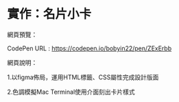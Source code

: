 # 實作：名片小卡

網頁預覽：

CodePen URL : https://codepen.io/bobyin22/pen/ZExErbb


網頁說明：

1.以figma佈局，運用HTML標籤、CSS屬性完成設計版面

2.色調模擬Mac Terminal使用介面刻出卡片樣式
